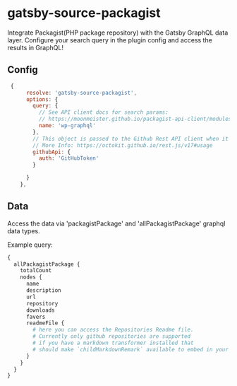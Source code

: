 # gatsby-source-packagist

Integrate Packagist(PHP package repository) with the Gatsby GraphQL data layer. Configure your search query in the plugin config and access the results in GraphQL!

## Config

```js
 {
      resolve: 'gatsby-source-packagist',
      options: {
        query: {
          // See API client docs for search params:
          // https://moonmeister.github.io/packagist-api-client/modules/_search_.html#search
          name: 'wp-graphql'
        },
        // This object is passed to the Github Rest API client when it's created.
        // More Info: https://octokit.github.io/rest.js/v17#usage
        githubApi: {
          auth: 'GitHubToken'
        }

      }
    },
```

## Data

Access the data via 'packagistPackage' and 'allPackagistPackage' graphql data types.

Example query:

```graphql
{
  allPackagistPackage {
    totalCount
    nodes {
      name
      description
      url
      repository
      downloads
      favers
      readmeFile {
        # here you can access the Repositories Readme file.
        # Currently only github repositories are supported
        # if you have a markdown transformer installed that
        # should make `childMarkdownRemark` available to embed in your site.
      }
    }
  }
}

```
